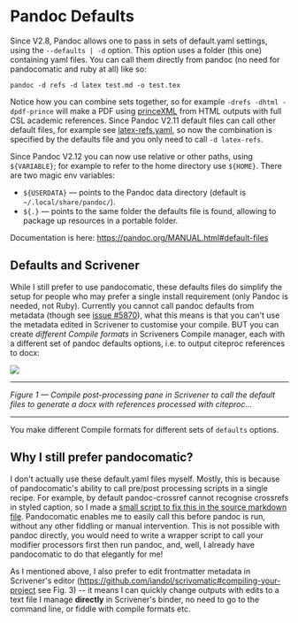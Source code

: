 # Pandoc Defaults

Since V2.8, Pandoc allows one to pass in sets of default.yaml settings, using the `--defaults | -d` option. This option uses a folder (this one) containing yaml files. You can call them directly from pandoc (no need for pandocomatic and ruby at all) like so:

```shell
pandoc -d refs -d latex test.md -o test.tex
```

Notice how you can combine sets together, so for example `-drefs -dhtml -dpdf-prince` will make a PDF using [princeXML](https://www.princexml.com) from HTML outputs with full CSL academic references. Since Pandoc V2.11 default files can call other default files, for example see [latex-refs.yaml](https://github.com/iandol/dotpandoc/blob/master/defaults/latex-refs.yaml), so now the combination is specified by the defaults file and you only need to call `-d latex-refs`.

Since Pandoc V2.12 you can now use relative or other paths, using `${VARIABLE}`; for example to refer to the home directory use `${HOME}`. There are two magic env variables:

* `${USERDATA}` — points to the Pandoc data directory (default is `~/.local/share/pandoc/`).
* `${.}` — points to the same folder the defaults file is found, allowing to package up resources in a portable folder.

Documentation is here: https://pandoc.org/MANUAL.html#default-files 

## Defaults and Scrivener

While I still prefer to use pandocomatic, these defaults files do simplify the setup for people who may prefer a single install requirement (only Pandoc is needed, not Ruby). Currently you cannot call pandoc defaults from metadata (though see [issue #5870](https://github.com/jgm/pandoc/issues/5870)), what this means is that you can't use the metadata edited in Scrivener to customise your compile. BUT you can create *different Compile formats* in Scriveners Compile manager, each with a different set of pandoc defaults options, i.e. to output citeproc references to docx:

![](https://raw.githubusercontent.com/iandol/scrivomatic/master/images/defaults.png)
_ _ _ _ _ _
_Figure 1 — Compile post-processing pane in Scrivener to call the default files to generate a docx with references processed with citeproc…_
_ _ _ _ _ _

You make different Compile formats for different sets of `defaults` options. 

## Why I still prefer pandocomatic?

I don't actually use these default.yaml files myself. Mostly, this is because of pandocomatic's ability to call pre/post processing scripts in a single recipe. For example, by default pandoc-crossref cannot recognise crossrefs in styled caption, so I made a [small script to fix this in the source markdown file](https://github.com/iandol/dotpandoc/blob/master/pandocomatic.yaml#L18). Pandocomatic enables me to easily call this before pandoc is run, without any other fiddling or manual intervention. This is not possible with pandoc directly, you would need to write a wrapper script to call your modifier processors first then run pandoc, and, well, I already have pandocomatic to do that elegantly for me!

As I mentioned above, I also prefer to edit frontmatter metadata in Scrivener's editor (https://github.com/iandol/scrivomatic#compiling-your-project see Fig. 3) -- it means I can quickly change outputs with edits to a text file I manage **directly** in Scrivener's binder, no need to go to the command line, or fiddle with compile formats etc.

